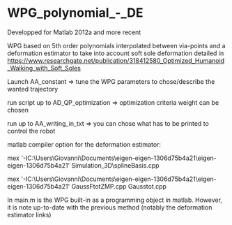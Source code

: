 # WPG_polynomial_-_DE

Developped for Matlab 2012a and more recent

WPG based on 5th order polynomials interpolated between via-points and a deformation estimator to take into account soft sole deformation detailed in https://www.researchgate.net/publication/318412580_Optimized_Humanoid_Walking_with_Soft_Soles


Launch AA_constant => tune the WPG parameters to chose/describe the wanted trajectory

run script up to AD_QP_optimization => optimization criteria weight can be chosen

run up to AA_writing_in_txt => you can chose what has to be printed to control the robot


matlab compiler option for the deformation estimator:

mex '-IC:\Users\Giovanni\Documents\eigen-eigen-1306d75b4a21\eigen-eigen-1306d75b4a21' Simulation_3D\splineBasis.cpp

mex '-IC:\Users\Giovanni\Documents\eigen-eigen-1306d75b4a21\eigen-eigen-1306d75b4a21' GaussFtotZMP.cpp Gausstot.cpp


In main.m is the WPG built-in as a programming object in matlab.
However, it is note up-to-date with the previous method (notably the deformation estimator links)